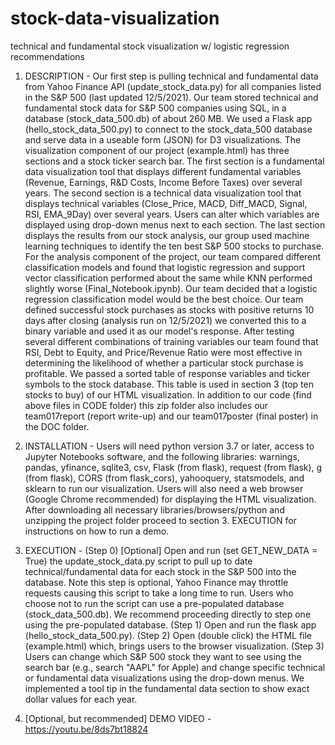 # stock-data-visualization
technical and fundamental stock visualization w/ logistic regression recommendations
1. DESCRIPTION - Our first step is pulling technical and fundamental data from Yahoo Finance API (update_stock_data.py) for all companies listed in the S&P 500 (last updated 12/5/2021). Our team stored technical and fundamental stock data for S&P 500 companies using SQL, in a database (stock_data_500.db) of about 260 MB. We used a Flask app (hello_stock_data_500.py) to connect to the stock_data_500 database and serve data in a useable form (JSON) for D3 visualizations.
The visualization component of our project (example.html) has three sections and a stock ticker search bar. The first section is a fundamental data visualization tool that displays different fundamental variables (Revenue, Earnings, R&D Costs, Income Before Taxes) over several years. The second section is a technical data visualization tool that displays technical variables (Close_Price, MACD, Diff_MACD, Signal, RSI, EMA_9Day) over several years. Users can alter which variables are displayed using drop-down menus next to each section. The last section displays the results from our stock analysis, our group used machine learning techniques to identify the ten best S&P 500 stocks to purchase.
For the analysis component of the project, our team compared different classification models and found that logistic regression and support vector classification performed about the same while KNN performed slightly worse (Final_Notebook.ipynb). Our team decided that a logistic regression classification model would be the best choice. Our team defined successful stock purchases as stocks with positive returns 10 days after closing (analysis run on 12/5/2021) we converted this to a binary variable and used it as our model's response. After testing several different combinations of training variables our team found that RSI, Debt to Equity, and Price/Revenue Ratio were most effective in determining the likelihood of whether a particular stock purchase is profitable. We passed a sorted table of response variables and ticker symbols to the stock database. This table is used in section 3 (top ten stocks to buy) of our HTML visualization.
In addition to our code (find above files in CODE folder) this zip folder also includes our team017report (report write-up) and our team017poster (final poster) in the DOC folder.

2. INSTALLATION - Users will need python version 3.7 or later, access to Jupyter Notebooks software, and the following libraries: warnings, pandas, yfinance, sqlite3, csv, Flask (from flask), request (from flask), g (from flask), CORS (from flask_cors), yahooquery, statsmodels, and sklearn to run our visualization. Users will also need a web browser (Google Chrome recommended) for displaying the HTML visualization. After downloading all necessary libraries/browsers/python and unzipping the project folder proceed to section 3. EXECUTION for instructions on how to run a demo.

3. EXECUTION - (Step 0) [Optional] Open and run (set GET_NEW_DATA = True) the update_stock_data.py script to pull up to date technical/fundamental data for each stock in the S&P 500 into the database. Note this step is optional, Yahoo Finance may throttle requests causing this script to take a long time to run. Users who choose not to run the script can use a pre-populated database (stock_data_500.db). We recommend proceeding directly to step one using the pre-populated database. (Step 1) Open and run the flask app (hello_stock_data_500.py). (Step 2) Open (double click) the HTML file (example.html) which, brings users to the browser visualization. (Step 3) Users can change which S&P 500 stock they want to see using the search bar (e.g., search "AAPL" for Apple) and change specific technical or fundamental data visualizations using the drop-down menus. We implemented a tool tip in the fundamental data section to show exact dollar values for each year.

4. [Optional, but recommended] DEMO VIDEO - https://youtu.be/8ds7bt18824
